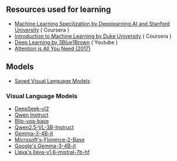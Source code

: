 ## Resources used for learning 
- [Machine Learning Specilization by Deeplearning.AI and Stanford University](https://www.coursera.org/specializations/machine-learning-introduction) ( Coursera )
- [Introduction to Machine Learning by Duke University](https://www.coursera.org/learn/machine-learning-duke) ( Coursera )
- [Deep Learning by 3Blue1Brown](https://www.youtube.com/watch?v=aircAruvnKk&list=PLZHQObOWTQDNU6R1_67000Dx_ZCJB-3pi&index=1&pp=iAQB) ( Youtube )
- [Attention is All You Need (2017)](https://arxiv.org/abs/1706.03762)
## Models 
- [Saved Visual Language Models](https://github.com/DCMZ88/internship/tree/main/Week%206/Models)
### Visual Language Models 
- [DeepSeek-vl2](https://github.com/deepseek-ai/DeepSeek-VL2)
- [Qwen Instruct](https://huggingface.co/Qwen/Qwen2-VL-2B-Instruct)
- [Blip-vqa-base](https://huggingface.co/Salesforce/blip-vqa-base)
- [Qwen2.5-VL-3B-Instruct](https://huggingface.co/Qwen/Qwen2.5-VL-3B-Instruct)
- [Gemma-3-4B-it](https://huggingface.co/google/gemma-3-4b-it)
- [Microsoft's-Florence-2-Base](https://huggingface.co/microsoft/Florence-2-base)
- [Google's Gemma-3-4B-it](https://huggingface.co/google/gemma-3-4b-it)
- [Llava's llava-v1.6-mistral-7b-hf](https://huggingface.co/llava-hf/llava-v1.6-mistral-7b-hf)
